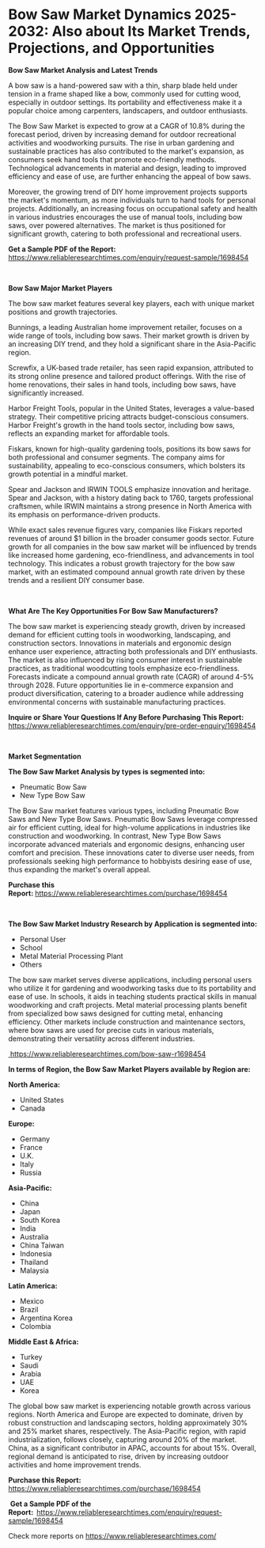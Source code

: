 <p><h1>Bow Saw Market Dynamics 2025-2032: Also about Its Market Trends, Projections, and Opportunities</h1></p><p><strong>Bow Saw Market Analysis and Latest Trends</strong></p>
<p><p>A bow saw is a hand-powered saw with a thin, sharp blade held under tension in a frame shaped like a bow, commonly used for cutting wood, especially in outdoor settings. Its portability and effectiveness make it a popular choice among carpenters, landscapers, and outdoor enthusiasts.</p><p>The Bow Saw Market is expected to grow at a CAGR of 10.8% during the forecast period, driven by increasing demand for outdoor recreational activities and woodworking pursuits. The rise in urban gardening and sustainable practices has also contributed to the market's expansion, as consumers seek hand tools that promote eco-friendly methods. Technological advancements in material and design, leading to improved efficiency and ease of use, are further enhancing the appeal of bow saws.</p><p>Moreover, the growing trend of DIY home improvement projects supports the market's momentum, as more individuals turn to hand tools for personal projects. Additionally, an increasing focus on occupational safety and health in various industries encourages the use of manual tools, including bow saws, over powered alternatives. The market is thus positioned for significant growth, catering to both professional and recreational users.</p></p>
<p><strong>Get a Sample PDF of the Report:&nbsp;</strong> <a href="https://www.reliableresearchtimes.com/enquiry/request-sample/1698454?utm_campaign=1933&utm_medium=2&utm_source=Github&utm_content=ia&utm_term=09012025&utm_id=bow-saw">https://www.reliableresearchtimes.com/enquiry/request-sample/1698454</a></p>
<p>&nbsp;</p>
<p><strong>Bow Saw Major Market Players</strong></p>
<p><p>The bow saw market features several key players, each with unique market positions and growth trajectories. </p><p>Bunnings, a leading Australian home improvement retailer, focuses on a wide range of tools, including bow saws. Their market growth is driven by an increasing DIY trend, and they hold a significant share in the Asia-Pacific region.</p><p>Screwfix, a UK-based trade retailer, has seen rapid expansion, attributed to its strong online presence and tailored product offerings. With the rise of home renovations, their sales in hand tools, including bow saws, have significantly increased.</p><p>Harbor Freight Tools, popular in the United States, leverages a value-based strategy. Their competitive pricing attracts budget-conscious consumers. Harbor Freight's growth in the hand tools sector, including bow saws, reflects an expanding market for affordable tools.</p><p>Fiskars, known for high-quality gardening tools, positions its bow saws for both professional and consumer segments. The company aims for sustainability, appealing to eco-conscious consumers, which bolsters its growth potential in a mindful market.</p><p>Spear and Jackson and IRWIN TOOLS emphasize innovation and heritage. Spear and Jackson, with a history dating back to 1760, targets professional craftsmen, while IRWIN maintains a strong presence in North America with its emphasis on performance-driven products.</p><p>While exact sales revenue figures vary, companies like Fiskars reported revenues of around $1 billion in the broader consumer goods sector. Future growth for all companies in the bow saw market will be influenced by trends like increased home gardening, eco-friendliness, and advancements in tool technology. This indicates a robust growth trajectory for the bow saw market, with an estimated compound annual growth rate driven by these trends and a resilient DIY consumer base.</p></p>
<p>&nbsp;</p>
<p><strong>What Are The Key Opportunities For Bow Saw Manufacturers?</strong></p>
<p><p>The bow saw market is experiencing steady growth, driven by increased demand for efficient cutting tools in woodworking, landscaping, and construction sectors. Innovations in materials and ergonomic design enhance user experience, attracting both professionals and DIY enthusiasts. The market is also influenced by rising consumer interest in sustainable practices, as traditional woodcutting tools emphasize eco-friendliness. Forecasts indicate a compound annual growth rate (CAGR) of around 4-5% through 2028. Future opportunities lie in e-commerce expansion and product diversification, catering to a broader audience while addressing environmental concerns with sustainable manufacturing practices.</p></p>
<p><strong>Inquire or Share Your Questions If Any Before Purchasing This Report:</strong> <a href="https://www.reliableresearchtimes.com/enquiry/pre-order-enquiry/1698454?utm_campaign=1933&utm_medium=2&utm_source=Github&utm_content=ia&utm_term=09012025&utm_id=bow-saw">https://www.reliableresearchtimes.com/enquiry/pre-order-enquiry/1698454</a></p>
<p>&nbsp;</p>
<p><strong>Market Segmentation</strong></p>
<p><strong>The Bow Saw Market Analysis by types is segmented into:</strong></p>
<p><ul><li>Pneumatic Bow Saw</li><li>New Type Bow Saw</li></ul></p>
<p><p>The Bow Saw market features various types, including Pneumatic Bow Saws and New Type Bow Saws. Pneumatic Bow Saws leverage compressed air for efficient cutting, ideal for high-volume applications in industries like construction and woodworking. In contrast, New Type Bow Saws incorporate advanced materials and ergonomic designs, enhancing user comfort and precision. These innovations cater to diverse user needs, from professionals seeking high performance to hobbyists desiring ease of use, thus expanding the market's overall appeal.</p></p>
<p><strong>Purchase this Report:&nbsp;</strong><a href="https://www.reliableresearchtimes.com/purchase/1698454?utm_campaign=1933&utm_medium=2&utm_source=Github&utm_content=ia&utm_term=09012025&utm_id=bow-saw">https://www.reliableresearchtimes.com/purchase/1698454</a></p>
<p>&nbsp;</p>
<p><strong>The Bow Saw Market Industry Research by Application is segmented into:</strong></p>
<p><ul><li>Personal User</li><li>School</li><li>Metal Material Processing Plant</li><li>Others</li></ul></p>
<p><p>The bow saw market serves diverse applications, including personal users who utilize it for gardening and woodworking tasks due to its portability and ease of use. In schools, it aids in teaching students practical skills in manual woodworking and craft projects. Metal material processing plants benefit from specialized bow saws designed for cutting metal, enhancing efficiency. Other markets include construction and maintenance sectors, where bow saws are used for precise cuts in various materials, demonstrating their versatility across different industries.</p></p>
<p><a href="https://www.reliableresearchtimes.com/bow-saw-r1698454?utm_campaign=1933&utm_medium=2&utm_source=Github&utm_content=ia&utm_term=09012025&utm_id=bow-saw">&nbsp;https://www.reliableresearchtimes.com/bow-saw-r1698454</a></p>
<p><strong>In terms of Region, the Bow Saw Market Players available by Region are:</strong></p>
<p>
    <p> <strong> North America: </strong>
        <ul>
            <li>United States</li>
            <li>Canada</li>
        </ul>
        </p> 
    <p> <strong> Europe: </strong>
        <ul>
            <li>Germany</li>
            <li>France</li>
            <li>U.K.</li>
            <li>Italy</li>
            <li>Russia</li>
        </ul>
        </p> 
    <p> <strong> Asia-Pacific: </strong>
        <ul>
            <li>China</li>
            <li>Japan</li>
            <li>South Korea</li>
            <li>India</li>
            <li>Australia</li>
            <li>China Taiwan</li>
            <li>Indonesia</li>
            <li>Thailand</li>
            <li>Malaysia</li>
        </ul>
        </p> 
    <p> <strong> Latin America: </strong>
        <ul>
            <li>Mexico</li>
            <li>Brazil</li>
            <li>Argentina Korea</li>
            <li>Colombia</li>
        </ul>
        </p> 
    <p> <strong> Middle East & Africa: </strong>
        <ul>
            <li>Turkey</li>
            <li>Saudi</li>
            <li>Arabia</li>
            <li>UAE</li>
            <li>Korea</li>
        </ul>
    </p>
    </p>
<p><p>The global bow saw market is experiencing notable growth across various regions. North America and Europe are expected to dominate, driven by robust construction and landscaping sectors, holding approximately 30% and 25% market shares, respectively. The Asia-Pacific region, with rapid industrialization, follows closely, capturing around 20% of the market. China, as a significant contributor in APAC, accounts for about 15%. Overall, regional demand is anticipated to rise, driven by increasing outdoor activities and home improvement trends.</p></p>
<p><strong>Purchase this Report: </strong><a href="https://www.reliableresearchtimes.com/purchase/1698454?utm_campaign=1933&utm_medium=2&utm_source=Github&utm_content=ia&utm_term=09012025&utm_id=bow-saw">https://www.reliableresearchtimes.com/purchase/1698454</a></p>
<p>&nbsp;<strong>Get a Sample PDF of the Report:&nbsp;&nbsp;</strong><a href="https://www.reliableresearchtimes.com/enquiry/request-sample/1698454?utm_campaign=1933&utm_medium=2&utm_source=Github&utm_content=ia&utm_term=09012025&utm_id=bow-saw">https://www.reliableresearchtimes.com/enquiry/request-sample/1698454</a></p>
<p><strong></strong></p>
<p>Check more reports on <a href="https://www.reliableresearchtimes.com/?utm_campaign=1933&utm_medium=2&utm_source=Github&utm_content=ia&utm_term=09012025&utm_id=bow-saw">https://www.reliableresearchtimes.com/</a></p>